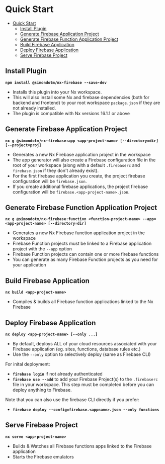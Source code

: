# Quick Start

- [Quick Start](#quick-start)
  - [Install Plugin](#install-plugin)
  - [Generate Firebase Application Project](#generate-firebase-application-project)
  - [Generate Firebase Function Application Project](#generate-firebase-function-application-project)
  - [Build Firebase Application](#build-firebase-application)
  - [Deploy Firebase Application](#deploy-firebase-application)
  - [Serve Firebase Project](#serve-firebase-project)

## Install Plugin

**`npm install @simondotm/nx-firebase --save-dev`**

- Installs this plugin into your Nx workspace.
- This will also install some Nx and firebase dependencies (both for backend and frontend) to your root workspace `package.json` if they are not already installed.
- The plugin is compatible with Nx versions 16.1.1 or above

## Generate Firebase Application Project

**`nx g @simondotm/nx-firebase:app <app-project-name> [--directory=dir] [--project=proj]`**

- Generates a new Nx Firebase application project in the workspace
- The app generator will also create a Firebase configuration file in the root of your workspace (along with a default `.firebaserc` and `firebase.json` if they don't already exist).
- For the first firebase application you create, the project firebase configuration will be `firebase.json`.
- If you create additional firebase applications, the project firebase configuration will be `firebase.<app-project-name>.json`.

## Generate Firebase Function Application Project

**`nx g @simondotm/nx-firebase:function <function-project-name> --app=<app-project-name> [--directory=dir]`**

- Generates a new Nx Firebase function application project in the workspace
- Firebase Function projects must be linked to a Firebase application project with the `--app` option
- Firebase Function projects can contain one or more firebase functions
- You can generate as many Firebase Function projects as you need for your application

## Build Firebase Application

**`nx build <app-project-name>`**

- Compiles & builds all Firebase function applications linked to the Nx Firebase

## Deploy Firebase Application

**`nx deploy <app-project-name> [--only ...]`**

- By default, deploys ALL of your cloud resources associated with your Firebase application (eg. sites, functions, database rules etc.)
- Use the `--only` option to selectively deploy (same as Firebase CLI)

For inital deployment:

- **`firebase login`** if not already authenticated
- **`firebase use --add`** to add your Firebase Project(s) to the `.firebaserc` file in your workspace. This step must be completed before you can deploy anything to Firebase.

Note that you can also use the firebase CLI directly if you prefer:

- **`firebase deploy --config=firebase.<appname>.json --only functions`**

## Serve Firebase Project

**`nx serve <app-project-name>`**

- Builds & Watches all Firebase functions apps linked to the Firebase application
- Starts the Firebase emulators
